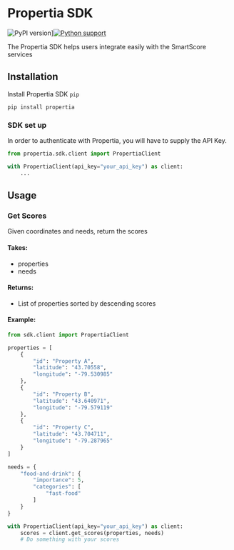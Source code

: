 # Propertia SDK

![PyPI version](https://badge.fury.io/py/propertia.svg)][![Python support](https://img.shields.io/badge/python-3.8+-blue.svg)](https://img.shields.io/badge/python-3.8+-blue)

The Propertia SDK helps users integrate easily with the SmartScore services
## Installation

Install Propertia SDK `pip`

```
pip install propertia
```

### SDK set up

In order to authenticate with Propertia, you will have to supply the API Key.

```python
from propertia.sdk.client import PropertiaClient

with PropertiaClient(api_key="your_api_key") as client:
    ...
```

## Usage


### Get Scores

Given coordinates and needs, return the scores

#### Takes:

* properties
* needs

#### Returns:

* List of properties sorted by descending scores

#### Example:

```python
from sdk.client import PropertiaClient

properties = [
    {
        "id": "Property A",
        "latitude": "43.70558",
        "longitude": "-79.530985"
    },
    {
        "id": "Property B",
        "latitude": "43.640971",
        "longitude": "-79.579119"
    },
    {
        "id": "Property C",
        "latitude": "43.704711",
        "longitude": "-79.287965"
    }
]

needs = {
    "food-and-drink": {
        "importance": 5,
        "categories": [
            "fast-food"
        ]
    }
}

with PropertiaClient(api_key="your_api_key") as client:
    scores = client.get_scores(properties, needs)
    # Do something with your scores
```

